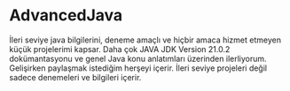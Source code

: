 # AdvancedJava
İleri seviye java bilgilerini, deneme amaçlı ve hiçbir amaca hizmet etmeyen küçük projelerimi kapsar.
Daha çok JAVA JDK Version 21.0.2 dokümantasyonu ve genel Java konu anlatımları üzerinden ilerliyorum.
Gelişirken paylaşmak istediğim herşeyi içerir. İleri seviye projeleri değil sadece denemeleri ve bilgileri içerir.